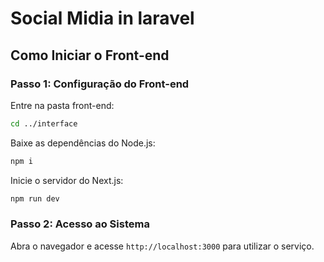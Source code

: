 # Social Midia in laravel

## Como Iniciar o Front-end

### Passo 1: Configuração do Front-end

Entre na pasta front-end:

```bash
cd ../interface
```

Baixe as dependências do Node.js:

```bash
npm i
```

Inicie o servidor do Next.js:

```bash
npm run dev
```

### Passo 2: Acesso ao Sistema

Abra o navegador e acesse `http://localhost:3000` para utilizar o serviço.
